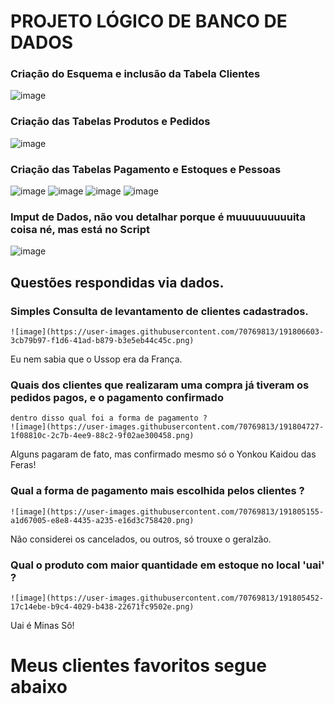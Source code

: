 # PROJETO LÓGICO DE BANCO DE DADOS
### Criação do Esquema e inclusão da Tabela Clientes
![image](https://user-images.githubusercontent.com/70769813/191802623-ed72dce1-bbeb-4c92-b45a-7fcc35bf000c.png)

### Criação das Tabelas Produtos e Pedidos
![image](https://user-images.githubusercontent.com/70769813/191802909-e7bf1994-da72-4131-be08-457ace01258a.png)
### Criação das Tabelas Pagamento e Estoques e Pessoas
![image](https://user-images.githubusercontent.com/70769813/191803107-b5f61459-a088-4ccb-98eb-3fd29c7294f6.png)
![image](https://user-images.githubusercontent.com/70769813/191803342-4c80fa5e-626d-4b3f-9055-ec213a0d4fe1.png)
![image](https://user-images.githubusercontent.com/70769813/191803622-971f181d-a190-425c-a529-03a9070cb12c.png)
![image](https://user-images.githubusercontent.com/70769813/191803849-7011c85d-9f0e-4919-94d1-54ca8676ff73.png)

### Imput de Dados, não vou detalhar porque é muuuuuuuuuita coisa né, mas está no Script
![image](https://user-images.githubusercontent.com/70769813/191804183-ea998303-0b4b-49dc-981b-7302a1fd2d22.png)

## Questões respondidas via dados.

### Simples Consulta de levantamento de clientes cadastrados.
    ![image](https://user-images.githubusercontent.com/70769813/191806603-3cb79b97-f1d6-41ad-b879-b3e5eb44c45c.png)
  Eu nem sabia que o Ussop era da França.
  
### Quais dos clientes que realizaram uma compra já tiveram os pedidos pagos, e o pagamento confirmado 
    dentro disso qual foi a forma de pagamento ?
    ![image](https://user-images.githubusercontent.com/70769813/191804727-1f08810c-2c7b-4ee9-88c2-9f02ae300458.png)
  
  Alguns pagaram de fato, mas confirmado mesmo só o Yonkou Kaidou das Feras!

### Qual a forma de pagamento mais escolhida pelos clientes ? 
    ![image](https://user-images.githubusercontent.com/70769813/191805155-a1d67005-e8e8-4435-a235-e16d3c758420.png)
  Não considerei os cancelados, ou outros, só trouxe o geralzão.
 
### Qual o produto com maior quantidade em estoque no local 'uai' ?
    ![image](https://user-images.githubusercontent.com/70769813/191805452-17c14ebe-b9c4-4029-b438-22671fc9502e.png)
  
  Uai é Minas Sô!
  # Meus clientes favoritos segue abaixo
